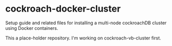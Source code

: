# cockroach-docker-cluster
Setup guide and related files for installing a multi-node cockroachDB cluster using Docker containers.

This a place-holder repository.
I'm working on cockroach-vb-cluster first.
